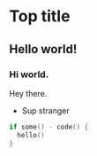 # Top title

## Hello world!

### Hi world.

Hey there.

* Sup stranger

```go
if some() - code() {
  hello()
}
```